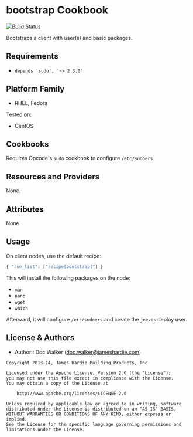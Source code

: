 bootstrap Cookbook
==================
[![Build Status](https://travis-ci.org/jhx/cookbook-bootstrap.png?branch=master)](https://travis-ci.org/jhx/cookbook-bootstrap)

Bootstraps a client with user(s) and basic packages.

Requirements
------------
- `depends 'sudo', '~> 2.3.0'`

Platform Family
---------------
- RHEL, Fedora

Tested on:

- CentOS

Cookbooks
---------
Requires Opcode's `sudo` cookbook to configure `/etc/sudoers`.

Resources and Providers
-----------------------
None.

Attributes
----------
None.

Usage
-----
On client nodes, use the default recipe:

````javascript
{ "run_list": ["recipe[bootstrap]"] }
````

This will install the following packages on the node:

- `man`
- `nano`
- `wget`
- `which`

Afterward, it will configure `/etc/sudoers` and create the `jeeves` deploy user.

License & Authors
-----------------
- Author:: Doc Walker (<doc.walker@jameshardie.com>)

````text
Copyright 2013-14, James Hardie Building Products, Inc.

Licensed under the Apache License, Version 2.0 (the "License");
you may not use this file except in compliance with the License.
You may obtain a copy of the License at

    http://www.apache.org/licenses/LICENSE-2.0

Unless required by applicable law or agreed to in writing, software
distributed under the License is distributed on an "AS IS" BASIS,
WITHOUT WARRANTIES OR CONDITIONS OF ANY KIND, either express or implied.
See the License for the specific language governing permissions and
limitations under the License.
````
